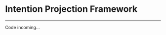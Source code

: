 # Intention Projection Framework
---------------------------------------------------------

Code incoming...


